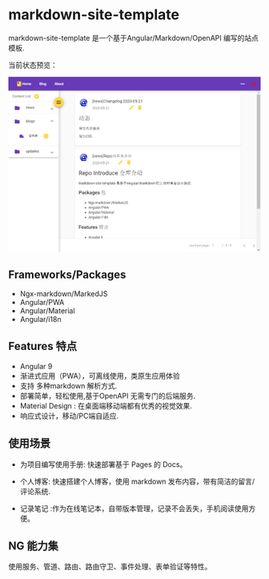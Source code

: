 # markdown-site-template

markdown-site-template 是一个基于Angular/Markdown/OpenAPI 编写的站点模板.

当前状态预览：

![current-state](./src/assets/images/overview-0.png)

## Frameworks/Packages

- Ngx-markdown/MarkedJS
- Angular/PWA
- Angular/Material
- Angular/i18n

## Features 特点

- Angular 9
- 渐进式应用（PWA），可离线使用，类原生应用体验
- 支持 多种markdown 解析方式.
- 部署简单，轻松使用,基于OpenAPI 无需专门的后端服务.
- Material Design : 在桌面端移动端都有优秀的视觉效果.
- 响应式设计，移动/PC端自适应.

## 使用场景

- 为项目编写使用手册: 快速部署基于 Pages 的 Docs。

- 个人博客: 快速搭建个人博客，使用 markdown 发布内容，带有简洁的留言/评论系统.

- 记录笔记 :作为在线笔记本，自带版本管理，记录不会丢失，手机阅读使用方便。

## NG 能力集

使用服务、管道、路由、路由守卫、事件处理、表单验证等特性。
